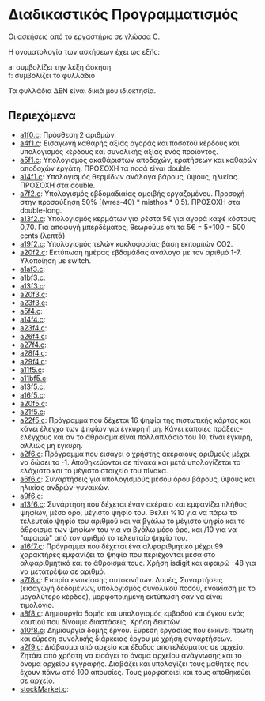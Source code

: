 # Διαδικαστικός Προγραμματισμός

Οι ασκήσεις από το εργαστήριο σε γλώσσα C.  

Η ονοματολογία των ασκήσεων έχει ως εξής:

a: συμβολίζει την λέξη άσκηση  
f: συμβολίζει το φυλλάδιο

Τα φυλλάδια ΔΕΝ είναι δικιά μου ιδιοκτησία.

## Περιεχόμενα

* [a1f0.c](./f0/a1f0.c):  Πρόσθεση 2 αριθμών.  
* [a4f1.c](./f1/a4f1.c):  Εισαγωγή καθαρής αξίας αγοράς και ποσοτού κέρδους και υπολογισμός κέρδους και συνολικής αξίας ενός προϊόντος.  
* [a5f1.c](./f1/a5f1.c):  Υπολογισμός ακαθάριστων αποδοχών, κρατήσεων και καθαρών αποδοχών εργάτη. ΠΡΟΣΟΧΗ τα ποσά είναι double.    
* [a14f1.c](./f1/a14f1.c): Υπολογισμός θερμίδων ανάλογα βάρους, ύψους, ηλικίας. ΠΡΟΣΟΧΗ στα double.  
* [a7f2.c](./f2/a7f2.c):  Υπολογισμός εβδομαδιαίας αμοιβής εργαζομένου. Προσοχή στην προσαύξηση 50% [(wres-40) * misthos * 0.5). ΠΡΟΣΟΧΗ στα double-long.  
* [a13f2.c](./f2/a13f2.c): Υπολογισμός κερμάτων για ρέστα 5€ για αγορά καφέ κόστους 0,70. Για αποφυγή μπερδέματος, θεωρούμε ότι τα 5€ = 5*100 = 500 cents (λεπτά)  
* [a19f2.c](./f2/a19f2.c): Υπολογισμός τελών κυκλοφορίας βάση εκπομπών CO2.  
* [a20f2.c](./f2/a20f2.c): Εκτύπωση ημέρας εβδομάδας ανάλογα με τον αριθμό 1-7. Υλοποίηση με switch.  
* [a1af3.c](./f3/a1af3.c):
* [a1bf3.c](./f3/a1bf3.c):  
* [a13f3.c](./f3/a13f3.c):  
* [a20f3.c](./f3/a20f3.c):  
* [a23f3.c](./f3/a23f3.c):
* [a5f4.c](./f3/a5f4.c):  
* [a14f4.c](./f4/a14f4.c):  
* [a23f4.c](./f4/a23f4.c):  
* [a26f4.c](./f4/a26f4.c):  
* [a27f4.c](./f4/a27f4.c):  
* [a28f4.c](./f4/a28f4.c):  
* [a29f4.c](./f4/a29f4.c): 
* [a11f5.c](./f5/a11f5.c):  
* [a11bf5.c](./f5/a11bf5.c):  
* [a13f5.c](./f5/a13f5.c):  
* [a16f5.c](./f5/a16f5.c):  
* [a20f5.c](./f5/a20f5.c):  
* [a21f5.c](./f5/a21f5.c):  
* [a22f5.c](./f5/a22f5.c): Πρόγραμμα που δέχεται 16 ψηφία της πιστωτικής κάρτας και κάνει έλεγχο των ψηφίων για έγκυρη ή μη. Κάνει κάποιες πράξεις-ελέγχους και αν το άθροισμα είναι πολλαπλάσιο του 10, τίναι έγκυρη, αλλιώς μη έγκυρη.   
* [a2f6.c](./f6/a2f6.c): Πρόγραμμα που εισάγει ο χρήστης ακέραιους αριθμούς μέχρι να δώσει το -1. Αποθηκεύονται σε πίνακα και μετά υπολογίζεται το ελάχιστο και το μέγιστο στοιχείο του πίνακα.  
* [a6f6.c](./f6/a6f6.c): Συναρτήσεις για υπολογισμούς μέσου όρου βάρους, ύψους και ηλικίας ανδρών-γυναικών.   
* [a9f6.c](./f6/a9f6.c):  
* [a13f6.c](./f6/a13f6.c): Συνάρτηση που δέχεται έναν ακέραιο και εμφανίζει πλήθος ψηφίων, μέσο ορο, μέγιστο ψηφίο του. Θελει %10 για να πάρω το τελευταίο ψηφίο του αριθμού και να βγάλω το μέγιστο ψηφίο και το άθροισμα των ψηφίων του για να βγάλω μέσο όρο, και /10 για να "αφαιρώ" από τον αριθμό το τελευταίο ψηφίο του.    
* [a16f7.c](./f7/a16f7.c): Πρόγραμμα που δέχεται ένα αλφαριθμητικό μέχρι 99 χαρακτήρες εμφανίζει τα ψηφία που περιέχονται μέσα στο αλφαριθμητικό και το άθροισμά τους. Χρήση isdigit και αφαιρώ -48 για να μετατρέψω σε αριθμό.  
* [a7f8.c](./f8/a7f8.c): Εταιρία ενοικίασης αυτοκινήτων. Δομές, Συναρτήσεις (εισαγωγή δεδομένων, υπολογισμός συνολικού ποσού, ενοικίαση με το μεγαλύτερο κέρδος), μορφοποιημένη εκτύπωση σαν να είναι τιμολόγιο. 
* [a8f8.c](./f8/a8f8.c): Δημιουργία δομής και υπολογισμός εμβαδού και όγκου ενός κουτιού που δίνουμε διαστάσεις. Χρήση δεικτών. 
* [a10f8.c](./f8/a10f8.c):  Δημιουργία δομής έργου. Εύρεση εργασίας που εκκινεί πρώτη και εύρεση συνολικής διάρκειας έργου με χρήση συναρτήσεων.  
* [a2f9.c](./f9/a2f9.c): Διάβασμα από αρχείο και έξοδος αποτελέσματος σε αρχείο. Ζητάει από χρήστη να εισάγει το όνομα αρχείου ανάγνωσης και το όνομα αρχείου εγγραφής. Διαβάζει και υπολογίζει τους μαθητές που έχουν πάνω από 100 απουσίες. Τους μορφοποιεί και τους αποθηκεύει σε αρχείο.  
* [stockMarket.c](./LabPointersRevision/stockMarket.c):  
